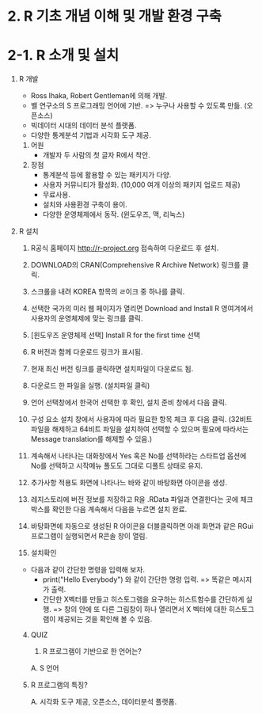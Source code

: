 # 2. R 기초 개념 이해 및 개발 환경 구축



# 2-1. R 소개 및 설치



1. R 개발

   - Ross Ihaka, Robert Gentleman에 의해 개발.
   - 벨 연구소의 S 프로그래밍 언어에 기반. => 누구나 사용할 수 있도록 만듦. (오픈소스)
   - 빅데이터 시대의 데이터 분석 플랫폼.
   - 다양한 통계분석 기법과 시각화 도구 제공.

   1. 어원
      - 개발자 두 사람의 첫 글자 R에서 착안.
   2. 장점
      - 통계분석 등에 활용할 수 있는 패키지가 다양.
      - 사용자 커뮤니티가 활성화. (10,000 여개 이상의 패키지 업로드 제공)
      - 무료사용.
      - 설치와 사용환경 구축이 용이.
      - 다양한 운영체제에서 동작. (윈도우즈, 맥, 리눅스)

 2. R 설치

    1. R공식 홈페이지 http://r-project.org 접속하여 다운로드 후 설치.

    2. DOWNLOAD의 CRAN(Comprehensive R Archive Network) 링크를 클릭.
    3. 스크롤을 내려 KOREA 항목의 ㄹ이크 중 하나를 클릭.
    4. 선택한 국가의 미러 웹 페이지가 열리면 Download and Install R 영여겨에서 사용자의 운영체제에 맞는 링크를 클릭.
    5. [윈도우즈 운영체제 선택] Install R for the first time 선택
    6. R 버전과 함께 다운로드 링크가 표시됨.
    7. 현재 최신 버전 링크를 클릭하면 설치파일이 다운로드 됨.
    8. 다운로드 한 파일을 실행. (설치파일 클릭)
    9. 언어 선택창에서 한국어 선택한 후 확인, 설치 준비 창에서 다음 클릭.
    10. 구성 요소 설치 창에서 사용자에 따라 필요한 항목 체크 후 다음 클릭. (32비트 파일을 해제하고 64비트 파일을 설치하여 선택할 수 있으며 필요에 따라서는 Message translation를 해제할 수 있음.)
    11. 계속해서 나타나는 대화창에서 Yes 혹은 No를 선택하라는 스타트업 옵션에 No를 선택하고 시작메뉴 폴도도 그대로 디폴트 상태로 유지.
    12. 추가사항 적용도 화면에 나타나느 바와 같이 바탕화면 아이콘을 생성.
    13. 레지스토리에 버전 정보를 저장하고 R을 .RData 파일과 연결한다는 곳에 체크박스를 확인한 다음 계속해서 다음을 누르면 설치 완료.
    14. 바탕화면에 자동으로 생성된 R 아이콘을 더블클릭하면 아래 화면과 같은 RGui 프로그램이 실행되면서 R콘솔 창이 열림.

	3. 설치확인

    - 다음과 같이 간단한 명령을 입력해 보자.
      - print("Hello Everybody") 와 같이 간단한 명령 입력. => 똑같은 메시지가 출력.
      - 간단한 X벡터를 만들고 히스토그램을 요구하는 히스트함수를 간단하게 실행. => 창의 안에 또 다른 그림창이 하나 열리면서 X 벡터에 대한 히스토그램이 제공되는 것을 확인해 볼 수 있음. 

	4. QUIZ

    	1. R 프로그램이 기반으로 한 언어는?

        A. S 언어

    2. R 프로그램의 특징?

       A. 시각화 도구 제공, 오픈소스, 데이터분석 플랫폼.

